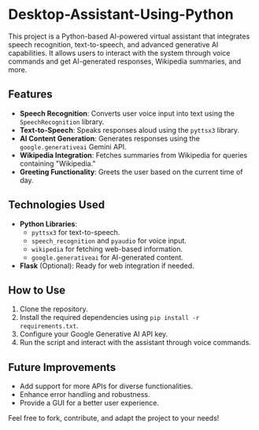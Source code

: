 # Desktop-Assistant-Using-Python


This project is a Python-based AI-powered virtual assistant that integrates speech recognition, text-to-speech, and advanced generative AI capabilities. It allows users to interact with the system through voice commands and get AI-generated responses, Wikipedia summaries, and more.

## Features
- **Speech Recognition**: Converts user voice input into text using the `SpeechRecognition` library.
- **Text-to-Speech**: Speaks responses aloud using the `pyttsx3` library.
- **AI Content Generation**: Generates responses using the `google.generativeai` Gemini API.
- **Wikipedia Integration**: Fetches summaries from Wikipedia for queries containing "Wikipedia."
- **Greeting Functionality**: Greets the user based on the current time of day.

## Technologies Used
- **Python Libraries**: 
  - `pyttsx3` for text-to-speech.
  - `speech_recognition` and `pyaudio` for voice input.
  - `wikipedia` for fetching web-based information.
  - `google.generativeai` for AI-generated content.
- **Flask** (Optional): Ready for web integration if needed.

## How to Use
1. Clone the repository.
2. Install the required dependencies using `pip install -r requirements.txt`.
3. Configure your Google Generative AI API key.
4. Run the script and interact with the assistant through voice commands.

## Future Improvements
- Add support for more APIs for diverse functionalities.
- Enhance error handling and robustness.
- Provide a GUI for a better user experience.

Feel free to fork, contribute, and adapt the project to your needs!
